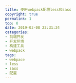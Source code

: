```yaml
---
title: 使用webpack配置less和sass
copyright: true
permalink: 1
top: 0
date: 2019-03-08 22:31:24
categories:
- 前端开发
- 开发环境
- 构建工具
- webpack
tags:
- webpace
- less
- sass
- 配置
---
```

